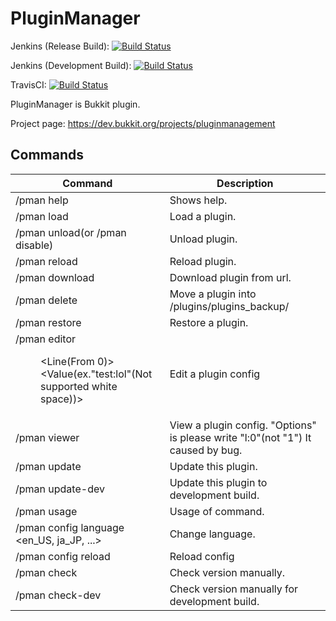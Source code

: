 
# PluginManager

Jenkins (Release Build): [![Build Status](https://ci.rht0910.tk/job/PluginManager/badge/icon)](https://ci.rht0910.tk/job/PluginManager/)

Jenkins (Development Build): [![Build Status](https://ci.rht0910.tk/job/PluginManager-dev/badge/icon)](https://ci.rht0910.tk/job/PluginManager-dev/)

TravisCI: [![Build Status](https://travis-ci.org/rht0910/PluginManager.svg?branch=master)](https://travis-ci.org/rht0910/PluginManager)

PluginManager is Bukkit plugin.

Project page: https://dev.bukkit.org/projects/pluginmanagement



## Commands
| Command | Description |
| ---------------------- | --------------------------------- |
| /pman help | Shows help. |
| /pman load <Plugin> | Load a plugin. |
| /pman unload(or /pman disable) <Plugin> | Unload plugin. |
| /pman reload <Plugin> | Reload plugin. |
| /pman download <FileName> <URL> | Download plugin from url. |
| /pman delete <PluginFileName> <Backup file name> | Move a plugin into /plugins/plugins_backup/ |
| /pman restore <FileName> | Restore a plugin. |
| /pman editor <Dir> <File> <Line(From 0)> <Value(ex."test:lol"(Not supported white space))> | Edit a plugin config |
| /pman viewer <Dir> <File> <Options> | View a plugin config. "Options" is please write "l:0"(not "1") It caused by bug. |
| /pman update | Update this plugin. |
| /pman update-dev | Update this plugin to development build. |
| /pman usage <Command> | Usage of command. |
| /pman config language <en_US, ja_JP, ...> | Change language. |
| /pman config reload | Reload config |
| /pman check | Check version manually. |
| /pman check-dev | Check version manually for development build. |
